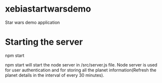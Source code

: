 # xebiastartwarsdemo
Star wars demo application

# Starting the server
npm start

npm start will start the node server in /src/server.js file. Node server is used for user authentication and for storing all the planet information(Refresh the planet details in the interval of every 30 minutes). 
